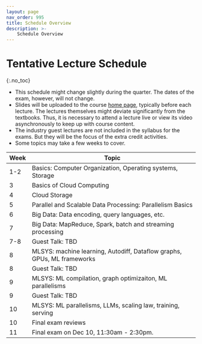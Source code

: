 ```yaml
---
layout: page
nav_order: 995
title: Schedule Overview
description: >-
    Schedule Overview
---
```


# Tentative Lecture Schedule
{:.no_toc}

- This schedule might change slightly during the quarter. The dates of the exam, however, will not change.
- Slides will be uploaded to the course [home page](index.md), typically before each lecture. The lectures themselves might deviate significantly from the textbooks. Thus, it is necessary to attend a lecture live or view its video asynchronously to keep up with course content. 
- The industry guest lectures are not included in the syllabus for the exams. But they will be the focus of the extra credit activities. 
- Some topics may take a few weeks to cover.

| Week | Topic                                                                   |
|----|-------------------------------------------------------------------------|
| 1-2 | Basics: Computer Organization, Operating systems, Storage               |
| 3  | Basics of Cloud Computing                                               |
| 4  | Cloud Storage                                                           |
| 5  | Parallel and Scalable Data Processing: Parallelism Basics               |
| 6  | Big Data: Data encoding, query languages, etc.                          |
| 7  | Big Data: MapReduce, Spark, batch and streaming processing              |
| 7-8 | Guest Talk: TBD                                                         |
| 8  | MLSYS: machine learning, Autodiff, Dataflow graphs, GPUs, ML frameworks |
| 8  | Guest Talk: TBD                                                         |
| 9  | MLSYS: ML compilation, graph optimizaiton, ML parallelisms              |
| 9  | Guest Talk: TBD                                                         |
| 10 | MLSYS: ML parallelisms, LLMs, scaling law, training, serving            |
| 10 | Final exam reviews                                                      |
| 11 | Final exam on Dec 10, 11:30am - 2:30pm.                                       |


<script src="../assets/darkmode.js"></script>
<script>
  window.addEventListener("DOMContentLoaded", (event) => {
    onLoad();
});
</script>